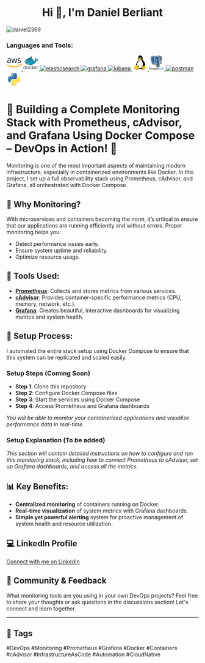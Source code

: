 <h1 align="center">Hi 👋, I'm Daniel Berliant</h1>
<p align="left"> <img src="https://komarev.com/ghpvc/?username=daniel2369&label=Profile%20views&color=0e75b6&style=flat" alt="daniel2369" /> </p>

<h3 align="left">Languages and Tools:</h3>
<p align="left"> <a href="https://aws.amazon.com" target="_blank" rel="noreferrer"> <img src="https://raw.githubusercontent.com/devicons/devicon/master/icons/amazonwebservices/amazonwebservices-original-wordmark.svg" alt="aws" width="40" height="40"/> </a> <a href="https://www.docker.com/" target="_blank" rel="noreferrer"> <img src="https://raw.githubusercontent.com/devicons/devicon/master/icons/docker/docker-original-wordmark.svg" alt="docker" width="40" height="40"/> </a> <a href="https://www.elastic.co" target="_blank" rel="noreferrer"> <img src="https://www.vectorlogo.zone/logos/elastic/elastic-icon.svg" alt="elasticsearch" width="40" height="40"/> </a> <a href="https://grafana.com" target="_blank" rel="noreferrer"> <img src="https://www.vectorlogo.zone/logos/grafana/grafana-icon.svg" alt="grafana" width="40" height="40"/> </a> <a href="https://www.elastic.co/kibana" target="_blank" rel="noreferrer"> <img src="https://www.vectorlogo.zone/logos/elasticco_kibana/elasticco_kibana-icon.svg" alt="kibana" width="40" height="40"/> </a> <a href="https://www.linux.org/" target="_blank" rel="noreferrer"> <img src="https://raw.githubusercontent.com/devicons/devicon/master/icons/linux/linux-original.svg" alt="linux" width="40" height="40"/> </a> <a href="https://www.postgresql.org" target="_blank" rel="noreferrer"> <img src="https://raw.githubusercontent.com/devicons/devicon/master/icons/postgresql/postgresql-original-wordmark.svg" alt="postgresql" width="40" height="40"/> </a> <a href="https://postman.com" target="_blank" rel="noreferrer"> <img src="https://www.vectorlogo.zone/logos/getpostman/getpostman-icon.svg" alt="postman" width="40" height="40"/> </a> <a href="https://www.python.org" target="_blank" rel="noreferrer"> <img src="https://raw.githubusercontent.com/devicons/devicon/master/icons/python/python-original.svg" alt="python" width="40" height="40"/> </a> </p>

# 🚀 Building a Complete Monitoring Stack with Prometheus, cAdvisor, and Grafana Using Docker Compose – DevOps in Action! 🚀

Monitoring is one of the most important aspects of maintaining modern infrastructure, especially in containerized environments like Docker. In this project, I set up a full observability stack using Prometheus, cAdvisor, and Grafana, all orchestrated with Docker Compose.

## 🌟 Why Monitoring?

With microservices and containers becoming the norm, it’s critical to ensure that our applications are running efficiently and without errors. Proper monitoring helps you:
- Detect performance issues early.
- Ensure system uptime and reliability.
- Optimize resource usage.

## 🔧 Tools Used:

- **[Prometheus](https://prometheus.io/)**: Collects and stores metrics from various services.
- **[cAdvisor](https://github.com/google/cadvisor)**: Provides container-specific performance metrics (CPU, memory, network, etc.).
- **[Grafana](https://grafana.com/)**: Creates beautiful, interactive dashboards for visualizing metrics and system health.

## 🔨 Setup Process:

I automated the entire stack setup using Docker Compose to ensure that this system can be replicated and scaled easily.

### **Setup Steps** (Coming Soon)

- **Step 1**: Clone this repository
- **Step 2**: Configure Docker Compose files
- **Step 3**: Start the services using Docker Compose
- **Step 4**: Access Prometheus and Grafana dashboards

_You will be able to monitor your containerized applications and visualize performance data in real-time._

### **Setup Explanation** (To be added)

_This section will contain detailed instructions on how to configure and run this monitoring stack, including how to connect Prometheus to cAdvisor, set up Grafana dashboards, and access all the metrics._

## 📊 Key Benefits:

- **Centralized monitoring** of containers running on Docker.
- **Real-time visualization** of system metrics with Grafana dashboards.
- **Simple yet powerful alerting** system for proactive management of system health and resource utilization.

## 💻 LinkedIn Profile

[Connect with me on LinkedIn](https://www.linkedin.com/in/daniel-berliant-6725241a9)

## 💬 Community & Feedback

What monitoring tools are you using in your own DevOps projects? Feel free to share your thoughts or ask questions in the discussions section! Let's connect and learn together.

---

## 🔖 Tags

#DevOps #Monitoring #Prometheus #Grafana #Docker #Containers #cAdvisor #InfrastructureAsCode #Automation #CloudNative
